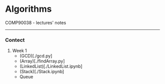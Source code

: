 # Algorithms

COMP90038 - lectures' notes

---

### Contect
1. Week 1
    * (GCD)[./gcd.py]
    * (Array)[./findArray.py]
    * (LinkedList)[./LinkedList.ipynb]
    * (Stack)[./Stack.ipynb]
    * Queue

